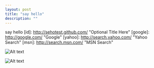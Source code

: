 ```yaml
---
layout: post
title: "say hello"
description: ""
---
```


say hello
[id]: <http://sehotest.github.com/>  "Optional Title Here"
[google]: http://google.com/        "Google"
[yahoo]:  http://search.yahoo.com/  "Yahoo Search"
[msn]:    http://search.msn.com/    "MSN Search"

![Alt text](./image/log.png)

![Alt text](//image/rss-icon.png "Optional title")

